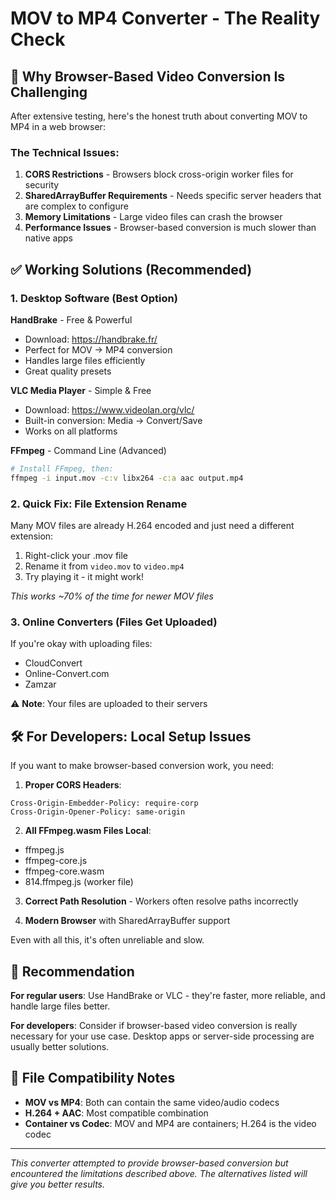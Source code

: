 # MOV to MP4 Converter - The Reality Check

## 🚫 Why Browser-Based Video Conversion Is Challenging

After extensive testing, here's the honest truth about converting MOV to MP4 in a web browser:

### The Technical Issues:
1. **CORS Restrictions** - Browsers block cross-origin worker files for security
2. **SharedArrayBuffer Requirements** - Needs specific server headers that are complex to configure
3. **Memory Limitations** - Large video files can crash the browser
4. **Performance Issues** - Browser-based conversion is much slower than native apps

## ✅ Working Solutions (Recommended)

### 1. **Desktop Software (Best Option)**

**HandBrake** - Free & Powerful
- Download: https://handbrake.fr/
- Perfect for MOV → MP4 conversion
- Handles large files efficiently
- Great quality presets

**VLC Media Player** - Simple & Free
- Download: https://www.videolan.org/vlc/
- Built-in conversion: Media → Convert/Save
- Works on all platforms

**FFmpeg** - Command Line (Advanced)
```bash
# Install FFmpeg, then:
ffmpeg -i input.mov -c:v libx264 -c:a aac output.mp4
```

### 2. **Quick Fix: File Extension Rename**

Many MOV files are already H.264 encoded and just need a different extension:

1. Right-click your .mov file
2. Rename it from `video.mov` to `video.mp4`
3. Try playing it - it might work!

*This works ~70% of the time for newer MOV files*

### 3. **Online Converters (Files Get Uploaded)**

If you're okay with uploading files:
- CloudConvert
- Online-Convert.com
- Zamzar

⚠️ **Note**: Your files are uploaded to their servers

## 🛠 For Developers: Local Setup Issues

If you want to make browser-based conversion work, you need:

1. **Proper CORS Headers**:
```
Cross-Origin-Embedder-Policy: require-corp
Cross-Origin-Opener-Policy: same-origin
```

2. **All FFmpeg.wasm Files Local**:
- ffmpeg.js
- ffmpeg-core.js  
- ffmpeg-core.wasm
- 814.ffmpeg.js (worker file)

3. **Correct Path Resolution** - Workers often resolve paths incorrectly

4. **Modern Browser** with SharedArrayBuffer support

Even with all this, it's often unreliable and slow.

## 🎯 Recommendation

**For regular users**: Use HandBrake or VLC - they're faster, more reliable, and handle large files better.

**For developers**: Consider if browser-based video conversion is really necessary for your use case. Desktop apps or server-side processing are usually better solutions.

## 📄 File Compatibility Notes

- **MOV vs MP4**: Both can contain the same video/audio codecs
- **H.264 + AAC**: Most compatible combination
- **Container vs Codec**: MOV and MP4 are containers; H.264 is the video codec

---

*This converter attempted to provide browser-based conversion but encountered the limitations described above. The alternatives listed will give you better results.*
